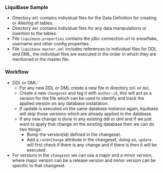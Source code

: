 ### LiquiBase Sample

- Directory `ddl` contains individual files for the Data Definition for creating or Altering of tables.
- Directory `dml` contains individual files for any data manipulations or insertion to the tables.
- File `liquibase.properties` contains the jdbc connection url to snowflake, username and other config properties.
- File `liquibase-master.xml` includes references to individual files for DDL and DML, the individual files are executed in the order in which they are mentioned in the master file. 

### Workflow

- DDL or DML: 
  - For any new DDL or DML create a new file in directory `ddl` or `dml`. 
  - Create a new `changeset` and tag it with `author:id`, this will act as a version for the file which can be used to identify and track the applied version on any database installation. 
  - If update is executed on the same database instance again, liquibase will skip those versions which are  already applied in the database.
  - If any new change is done in any existing ddl or dml and if we just want to apply that change on the existing database then we can do two things:
    - Bump the version(id) defined in the changeset.
    - Add a `runOnChange` attribute in the changeset, doing so, `update` will first check if there is any change and if there is then it will be executed.  
- For versions in the `changeset` we can use a major and a minor version, where major version can be a release version and minor version can be specific to that changeset.
